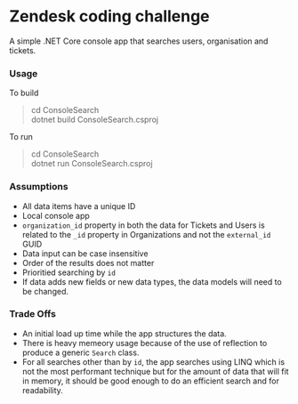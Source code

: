 
# Zendesk coding challenge
A simple .NET Core console app that searches users, organisation and tickets.

### Usage

To build

>cd ConsoleSearch <br>  dotnet build ConsoleSearch.csproj

To run

>cd ConsoleSearch <br>  dotnet run ConsoleSearch.csproj

### Assumptions
- All data items have a unique ID
- Local console app
- `organization_id` property in both the data for Tickets and Users is related to the  `_id` property in Organizations and not the `external_id` GUID
- Data input can be case insensitive
- Order of the results does not matter
- Prioritied searching by `id`
- If data adds new fields or new data types, the data models will need to be changed. 

### Trade Offs
- An initial load up time while the app structures the data.
- There is heavy memeory usage because of the use of reflection to produce a generic `Search` class.
- For all searches other than by `id`, the app searches using LINQ which is not the most performant technique but for the amount of data that will fit in memory, it should be good enough to do an efficient search and for readability. 
